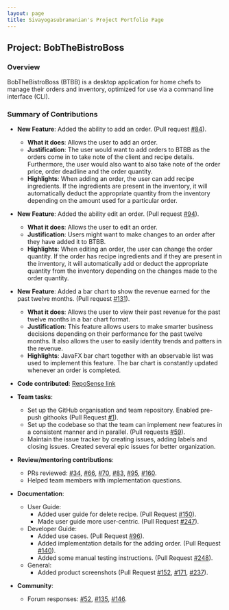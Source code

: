 ```yaml
---
layout: page
title: Sivayogasubramanian's Project Portfolio Page
---
```


## Project: BobTheBistroBoss

### Overview

BobTheBistroBoss (BTBB) is a desktop application for home chefs to manage their orders and inventory,
optimized for use via a command line interface (CLI).

### Summary of Contributions

* **New Feature**: Added the ability to add an order. (Pull request [#84](https://github.com/AY2122S1-CS2103T-W16-2/tp/pull/84)).
  * **What it does**: Allows the user to add an order.
  * **Justification**: The user would want to add orders to BTBB as the orders come in to take note of the client and recipe details.
    Furthermore, the user would also want to also take note of the order price, order deadline and the order quantity.
  * **Highlights**: When adding an order, the user can add recipe ingredients. If the ingredients are present in the inventory,
    it will automatically deduct the appropriate quantity from the inventory depending on the amount used for a particular order.

* **New Feature**: Added the ability edit an order. (Pull request [#94](https://github.com/AY2122S1-CS2103T-W16-2/tp/pull/94)).
  * **What it does**: Allows the user to edit an order.
  * **Justification**: Users might want to make changes to an order after they have added it to BTBB.
  * **Highlights**: When editing an order, the user can change the order quantity. If the order has recipe ingredients and if they are present in the inventory,
    it will automatically add or deduct the appropriate quantity from the inventory depending on the changes made to the order quantity.

* **New Feature**: Added a bar chart to show the revenue earned for the past twelve months. (Pull request [#131](https://github.com/AY2122S1-CS2103T-W16-2/tp/pull/131)).
  * **What it does**: Allows the user to view their past revenue for the past twelve months in a bar chart format.
  * **Justification**: This feature allows users to make smarter business decisions depending on their performance for the past twelve months.
    It also allows the user to easily identity trends and patters in the revenue.
  * **Highlights**: JavaFX bar chart together with an observable list was used to implement this feature. The bar chart
    is constantly updated whenever an order is completed.

* **Code contributed**: [RepoSense link](https://nus-cs2103-ay2122s1.github.io/tp-dashboard/?search=&sort=groupTitle&sortWithin=title&timeframe=commit&mergegroup=&groupSelect=groupByRepos&breakdown=true&checkedFileTypes=docs~functional-code~test-code~other&since=2021-09-17&tabOpen=true&tabType=authorship&tabAuthor=sivayogasubramanian&tabRepo=AY2122S1-CS2103T-W16-2%2Ftp%5Bmaster%5D&authorshipIsMergeGroup=false&authorshipFileTypes=docs~functional-code~test-code~other&authorshipIsBinaryFileTypeChecked=false)

* **Team tasks**:
  * Set up the GitHub organisation and team repository. Enabled pre-push githooks (Pull Request [#1](https://github.com/AY2122S1-CS2103T-W16-2/tp/pull/1)).
  * Set up the codebase so that the team can implement new features in a consistent manner and in parallel.
    (Pull requests [#59](https://github.com/AY2122S1-CS2103T-W16-2/tp/pull/59)).
  * Maintain the issue tracker by creating issues, adding labels and closing issues. Created several epic issues for better organization.

* **Review/mentoring contributions**:
  * PRs reviewed: [#34](https://github.com/AY2122S1-CS2103T-W16-2/tp/pull/34),
    [#66](https://github.com/AY2122S1-CS2103T-W16-2/tp/pull/66),
    [#70](https://github.com/AY2122S1-CS2103T-W16-2/tp/pull/70),
    [#83](https://github.com/AY2122S1-CS2103T-W16-2/tp/pull/83),
    [#95](https://github.com/AY2122S1-CS2103T-W16-2/tp/pull/95),
    [#160](https://github.com/AY2122S1-CS2103T-W16-2/tp/pull/160).
  * Helped team members with implementation questions.

* **Documentation**:
  * User Guide:
    * Added user guide for delete recipe. (Pull Request [#150](https://github.com/AY2122S1-CS2103T-W16-2/tp/pull/150)).
    * Made user guide more user-centric. (Pull Request [#247](https://github.com/AY2122S1-CS2103T-W16-2/tp/pull/247)).
  * Developer Guide:
    * Added use cases. (Pull Request [#96](https://github.com/AY2122S1-CS2103T-W16-2/tp/pull/96)).
    * Added implementation details for the adding order. (Pull Request [#140](https://github.com/AY2122S1-CS2103T-W16-2/tp/pull/140)).
    * Added some manual testing instructions. (Pull Request [#248](https://github.com/AY2122S1-CS2103T-W16-2/tp/pull/248)).
  * General:
    * Added product screenshots (Pull Request [#152](https://github.com/AY2122S1-CS2103T-W16-2/tp/pull/152),
      [#171](https://github.com/AY2122S1-CS2103T-W16-2/tp/pull/171),
      [#237](https://github.com/AY2122S1-CS2103T-W16-2/tp/pull/237)).

* **Community**:
  * Forum responses: [#52](https://github.com/nus-cs2103-AY2122S1/forum/issues/52),
    [#135](https://github.com/nus-cs2103-AY2122S1/forum/issues/135),
    [#146](https://github.com/nus-cs2103-AY2122S1/forum/issues/146).
